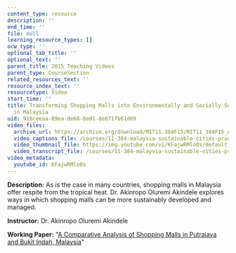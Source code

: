```yaml
---
content_type: resource
description: ''
end_time: ''
file: null
learning_resource_types: []
ocw_type: ''
optional_tab_title: ''
optional_text: ''
parent_title: 2015 Teaching Videos
parent_type: CourseSection
related_resources_text: ''
resource_index_text: ''
resourcetype: Video
start_time: ''
title: Transforming Shopping Malls into Environmentally and Socially Sustainable Spaces
  in Malaysia
uid: 916ceeaa-09ea-de60-8e01-8e871fb61d69
video_files:
  archive_url: https://archive.org/download/MIT11.384F15/MIT11_384F15_Akin_300k.mp4
  video_captions_file: /courses/11-384-malaysia-sustainable-cities-practicum-spring-2018/d35bfc55f81d5e65937cd7b93b904b13_KFajwRMlo0s.vtt
  video_thumbnail_file: https://img.youtube.com/vi/KFajwRMlo0s/default.jpg
  video_transcript_file: /courses/11-384-malaysia-sustainable-cities-practicum-spring-2018/fd71e196fb5f8096cb224fb02c23eb6f_KFajwRMlo0s.pdf
video_metadata:
  youtube_id: KFajwRMlo0s
---
```


**Description:** As is the case in many countries, shopping malls in Malaysia offer respite from the tropical heat. Dr. Akinropo Oluremi Akindele explores ways in which shopping malls can be more sustainably developed and managed.

**Instructor:** Dr. Akinropo Oluremi Akindele

**Working Paper:** "[A Comparative Analysis of Shopping Malls in Putrajaya and Bukit Indah, Malaysia](https://malaysiacities.mit.edu/paperAkinropo)"